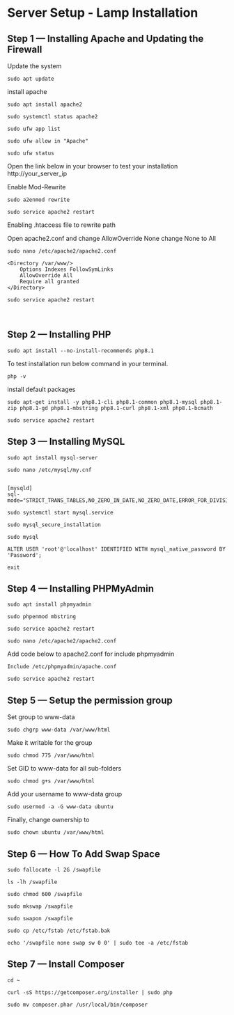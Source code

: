 # Server Setup -  Lamp Installation

## Step 1 — Installing Apache and Updating the Firewall

Update the system

```
sudo apt update
```

install apache

```
sudo apt install apache2
```

```
sudo systemctl status apache2
```

```
sudo ufw app list
```

```
sudo ufw allow in "Apache"
```

```
sudo ufw status
```

Open the link below in your browser to test your installation
http://your_server_ip

Enable Mod-Rewrite

```
sudo a2enmod rewrite
```

```
sudo service apache2 restart
```

Enabling .htaccess file to rewrite path

Open apache2.conf and change AllowOverride None change None to All

```
sudo nano /etc/apache2/apache2.conf
```

```
<Directory /var/www/>
    Options Indexes FollowSymLinks
    AllowOverride All
    Require all granted
</Directory>
```

```
sudo service apache2 restart
```


 
## Step 2 — Installing PHP

```
sudo apt install --no-install-recommends php8.1
```

To test installation run below command in your terminal.

```
php -v
```

install default packages

```
sudo apt-get install -y php8.1-cli php8.1-common php8.1-mysql php8.1-zip php8.1-gd php8.1-mbstring php8.1-curl php8.1-xml php8.1-bcmath
```

```
sudo service apache2 restart
```


## Step 3 — Installing MySQL

```
sudo apt install mysql-server
```

```
sudo nano /etc/mysql/my.cnf
```

```

[mysqld]
sql-mode="STRICT_TRANS_TABLES,NO_ZERO_IN_DATE,NO_ZERO_DATE,ERROR_FOR_DIVISION_BY_ZERO,NO_ENGINE_SUBSTITUTION"

```

```
sudo systemctl start mysql.service
```

```
sudo mysql_secure_installation
``` 

```
sudo mysql
```

```
ALTER USER 'root'@'localhost' IDENTIFIED WITH mysql_native_password BY 'Password';
```

```
exit
```

## Step 4 — Installing PHPMyAdmin

```
sudo apt install phpmyadmin
```

```
sudo phpenmod mbstring
```

```
sudo service apache2 restart
```

```
sudo nano /etc/apache2/apache2.conf
```

Add code below to apache2.conf for include phpmyadmin

```
Include /etc/phpmyadmin/apache.conf
```

```
sudo service apache2 restart
```


## Step 5 — Setup the permission group

Set group to www-data

```
sudo chgrp www-data /var/www/html
```

Make it writable for the group

```
sudo chmod 775 /var/www/html
```

Set GID to www-data for all sub-folders

```
sudo chmod g+s /var/www/html
```

Add your username to www-data group

```
sudo usermod -a -G www-data ubuntu
```

Finally, change ownership to 

```
sudo chown ubuntu /var/www/html
```


## Step 6 — How To Add Swap Space

```
sudo fallocate -l 2G /swapfile
```

```
ls -lh /swapfile
```

```
sudo chmod 600 /swapfile
```

```
sudo mkswap /swapfile
```

```
sudo swapon /swapfile
```

```
sudo cp /etc/fstab /etc/fstab.bak
```

```
echo '/swapfile none swap sw 0 0' | sudo tee -a /etc/fstab
```


## Step 7 — Install Composer

```
cd ~
```

```
curl -sS https://getcomposer.org/installer | sudo php
```

```
sudo mv composer.phar /usr/local/bin/composer
```
